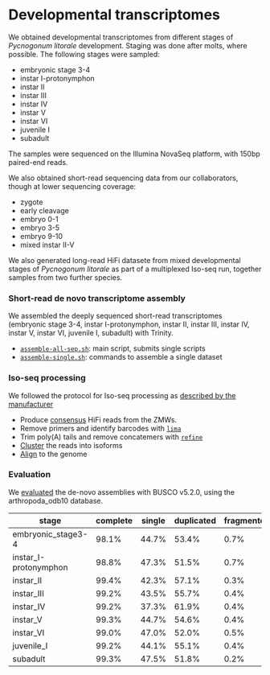 # Developmental transcriptomes

We obtained developmental transcriptomes from different stages of *Pycnogonum litorale* development.
Staging was done after molts, where possible. The following stages were sampled:

- embryonic stage 3-4
- instar I-protonymphon
- instar II
- instar III
- instar IV
- instar V
- instar VI
- juvenile I
- subadult

The samples were sequenced on the Illumina NovaSeq platform, with 150bp paired-end reads.

We also obtained short-read sequencing data from our collaborators, though at lower sequencing
coverage:

- zygote
- early cleavage
- embryo 0-1
- embryo 3-5
- embryo 9-10
- mixed instar II-V

We also generated long-read HiFi datasete from mixed developmental stages of _Pycnogonum litorale_
as part of a multiplexed Iso-seq run, together samples from two further species.

### Short-read de novo transcriptome assembly

We assembled the deeply sequenced short-read transcriptomes (embryonic stage 3-4, instar
I-protonymphon, instar II, instar III, instar IV, instar V, instar VI, juvenile I, subadult) with
Trinity.

- [`assemble-all-sep.sh`](assemble-all-sep.sh): main script, submits single scripts
- [`assemble-single.sh`](assemble-single.sh): commands to assemble a single dataset

### Iso-seq processing

We followed the protocol for Iso-seq processing as [described by the
manufacturer](https://isoseq.how/clustering/)

- Produce [consensus](isoseq-01-consensus.sh) HiFi reads from the ZMWs.
- Remove primers and identify barcodes with [`lima`](isoseq-02-lima.sh) 
- Trim poly(A) tails and remove concatemers with [`refine`](isoseq-03-refine.sh) 
- [Cluster](isoseq-04-cluster.sh) the reads into isoforms
- [Align](isoseq-05-align.sh) to the genome

### Evaluation

We [evaluated](eval-busco.sh) the de-novo assemblies with BUSCO v5.2.0, using the arthropoda_odb10
database.

| stage                 | complete | single | duplicated | fragmented | missing | total |
|-----------------------|----------|--------|------------|------------|---------|-------|
| embryonic_stage3-4    | 98.1%    | 44.7%  | 53.4%      | 0.7%       | 1.2%    | 1013  |
| instar_I-protonymphon | 98.8%    | 47.3%  | 51.5%      | 0.7%       | 0.5%    | 1013  |
| instar_II             | 99.4%    | 42.3%  | 57.1%      | 0.3%       | 0.3%    | 1013  |
| instar_III            | 99.2%    | 43.5%  | 55.7%      | 0.4%       | 0.4%    | 1013  |
| instar_IV             | 99.2%    | 37.3%  | 61.9%      | 0.4%       | 0.4%    | 1013  |
| instar_V              | 99.3%    | 44.7%  | 54.6%      | 0.4%       | 0.3%    | 1013  |
| instar_VI             | 99.0%    | 47.0%  | 52.0%      | 0.5%       | 0.5%    | 1013  |
| juvenile_I            | 99.2%    | 44.1%  | 55.1%      | 0.4%       | 0.4%    | 1013  |
| subadult              | 99.3%    | 47.5%  | 51.8%      | 0.2%       | 0.5%    | 1013  |
